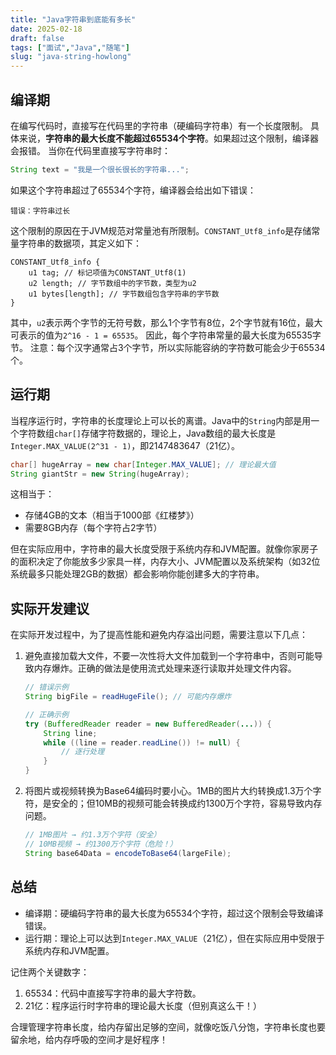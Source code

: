 ```yaml
---
title: "Java字符串到底能有多长"
date: 2025-02-18
draft: false
tags: ["面试","Java","随笔"]
slug: "java-string-howlong"
---
```




## 编译期
在编写代码时，直接写在代码里的字符串（硬编码字符串）有一个长度限制。
具体来说，**字符串的最大长度不能超过65534个字符**。如果超过这个限制，编译器会报错。 当你在代码里直接写字符串时：
```java
String text = "我是一个很长很长的字符串...";
```
如果这个字符串超过了65534个字符，编译器会给出如下错误：
```text
错误：字符串过长
```
这个限制的原因在于JVM规范对常量池有所限制。`CONSTANT_Utf8_info`是存储常量字符串的数据项，其定义如下：
```
CONSTANT_Utf8_info {
    u1 tag; // 标记项值为CONSTANT_Utf8(1)
    u2 length; // 字节数组中的字节数，类型为u2
    u1 bytes[length]; // 字节数组包含字符串的字节数
}
```
其中，`u2`表示两个字节的无符号数，那么1个字节有8位，2个字节就有16位，最大可表示的值为`2^16 - 1 = 65535`。
因此，每个字符串常量的最大长度为65535字节。 注意：每个汉字通常占3个字节，所以实际能容纳的字符数可能会少于65534个。

## 运行期
当程序运行时，字符串的长度理论上可以长的离谱。Java中的`String`内部是用一个字符数组`char[]`存储字符数据的，理论上，Java数组的最大长度是`Integer.MAX_VALUE(2^31 - 1)`，即2147483647（21亿）。
```java
char[] hugeArray = new char[Integer.MAX_VALUE]; // 理论最大值
String giantStr = new String(hugeArray);
```
这相当于：
- 存储4GB的文本（相当于1000部《红楼梦》）
- 需要8GB内存（每个字符占2字节）

但在实际应用中，字符串的最大长度受限于系统内存和JVM配置。就像你家房子的面积决定了你能放多少家具一样，内存大小、JVM配置以及系统架构（如32位系统最多只能处理2GB的数据）都会影响你能创建多大的字符串。

## 实际开发建议
在实际开发过程中，为了提高性能和避免内存溢出问题，需要注意以下几点：
1. 避免直接加载大文件，不要一次性将大文件加载到一个字符串中，否则可能导致内存爆炸。正确的做法是使用流式处理来逐行读取并处理文件内容。
    ```java
    // 错误示例
    String bigFile = readHugeFile(); // 可能内存爆炸
    
    // 正确示例
    try (BufferedReader reader = new BufferedReader(...)) {
        String line;
        while ((line = reader.readLine()) != null) {
            // 逐行处理
        }
    }
    ```
2. 将图片或视频转换为Base64编码时要小心。1MB的图片大约转换成1.3万个字符，是安全的；但10MB的视频可能会转换成约1300万个字符，容易导致内存问题。
    ```java
    // 1MB图片 → 约1.3万个字符（安全）
    // 10MB视频 → 约1300万个字符（危险！）
    String base64Data = encodeToBase64(largeFile);
    ```

## 总结
- 编译期：硬编码字符串的最大长度为65534个字符，超过这个限制会导致编译错误。
- 运行期：理论上可以达到`Integer.MAX_VALUE`（21亿），但在实际应用中受限于系统内存和JVM配置。

记住两个关键数字：
1. 65534：代码中直接写字符串的最大字符数。
2. 21亿：程序运行时字符串的理论最大长度（但别真这么干！）

合理管理字符串长度，给内存留出足够的空间，就像吃饭八分饱，字符串长度也要留余地，给内存呼吸的空间才是好程序！
